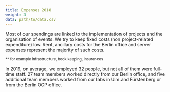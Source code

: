 ```yaml
---
title: Expenses 2018
weight: 3
data: path/to/data.csv
---
```


Most of our spendings are linked to the implementation of projects and the organisation of events. We try to keep fixed costs (non project-related expenditure) low. Rent, ancillary costs for the Berlin office and server expenses represent the majority of such costs.

<div class="ausgaben"></div>
<small>** for example infrastructure, book keeping, insurances</small>

In 2019, on average, we employed 32 people, but not all of them were full-time staff. 27 team members worked directly from our Berlin office, and five additional team members worked from our labs in Ulm and Fürstenberg or from the Berlin OGP office.
